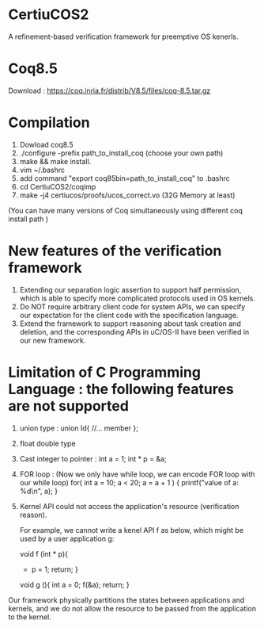 # CertiuCOS2
A refinement-based verification framework for preemptive OS kenerls. 

# Coq8.5
Download : https://coq.inria.fr/distrib/V8.5/files/coq-8.5.tar.gz

# Compilation
1. Dowload coq8.5
2. ./configure -prefix path_to_install_coq (choose your own path)
3. make && make install. 
4. vim ~/.bashrc 
5. add command "export coq85bin=path_to_install_coq" to .bashrc
6. cd CertiuCOS2/coqimp
7. make -j4 certiucos/proofs/ucos_correct.vo  (32G Memory at least)

(You can have many versions of Coq simultaneously using different coq install path )

# New features of the verification framework 
1. Extending our separation logic assertion to support half permission, which is able to specify more complicated protocols used in OS kernels.
2. Do NOT require arbitrary client code for system APIs, we can specify our expectation for the client code with the specification language.
3. Extend the framework to support reasoning about task creation and deletion, and the corresponding APIs in uC/OS-II have been verified in our new framework.

# Limitation of C Programming Language : the following features are not supported 

1.  union type :
    union Id{
       //... member 
    };

2. float double type 
    
3. Cast integer to pointer : 
   int a = 1;
   int * p = &a;
   
4. FOR loop : (Now we only have while loop, we can encode FOR loop with our while loop)
   for( int a = 10; a < 20; a = a + 1 )
   {
      printf("value of a: %d\n", a);
   }
   
5. Kernel API could not access the application's resource (verification reason). 

   For example, we cannot write a kenel API f as below, which might be used by a user application g:
   
   void f (int * p){
      * p = 1;
      return;
   }
   
   void g (){
      int a = 0;
      f(&a);
      return;
   }
 
Our framework physically partitions the states between applications and kernels, and we do not allow the resource to be passed from the application to the kernel. 
   
  


